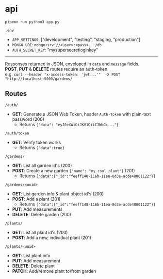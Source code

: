 # api

`pipenv run python3 app.py`

`.env`

* `APP_SETTINGS`: ["development", "testing", "staging, "production"] 
* `MONGO_URI`: `mongo+srv://<user>:<pass>.../db`
* `AUTH_SECRET_KEY`: "mysupersecretloginkey"

---

Responses returned in JSON, enveloped in `data` and `message` fields.  
__POST__, __PUT__ & __DELETE__ routes require an auth-token.  
e.g. `curl --header "x-access-token: 'jwt...'"  -X POST "http://localhost:5000/gardens/`

## Routes

`/auth/`

* __GET__: Generate a JSON Web Token, header `Auth-Token` with plain-text password (200)
	- Returns `{"data": "eyJ0eXAiOiJKV1QiLCJhbGc..."}`

`/auth/token`

* __GET__: Verify token works
	- Returns `{"data":true}`

`/gardens/`

* __GET__: List all garden id's (200)
* __POST__: Create a new garden `{"name": "my_cool_plant"}` (201)
	- Returns `{"data":{"_id":"feeff148-116b-11ea-8d3e-acde48001122"}}`

`/gardens/<uuid>`

* __GET__: List garden info & plant object id's (200)
* __POST__: Add a plant (201)
	- Returns `{"data":{"_id":"feeff148-116b-11ea-8d3e-acde48001122"}}`
* __PUT__: Add measurements
* __DELETE__: Delete garden (200)

`/plants/`

* __GET__: List all plant id's (200)
* __POST__: Add a new, individual plant (201)

`/plants/<uuid>`

* __GET__: List plant info
* __PUT__: Add measurement
* __DELETE__: Delete plant
* __PATCH__: Add/remove plant to/from garden